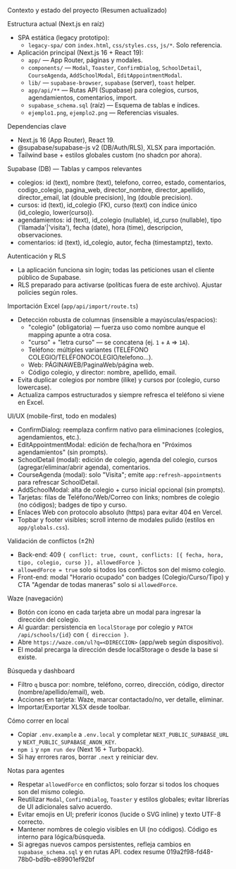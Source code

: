 Contexto y estado del proyecto (Resumen actualizado)

Estructura actual (Next.js en raíz)
- SPA estática (legacy prototipo):
  - `legacy-spa/` con `index.html`, `css/styles.css`, `js/*`. Solo referencia.
- Aplicación principal (Next.js 16 + React 19):
  - `app/` — App Router, páginas y modales.
  - `components/` — `Modal`, `Toaster`, `ConfirmDialog`, `SchoolDetail`, `CourseAgenda`, `AddSchoolModal`, `EditAppointmentModal`.
  - `lib/` — `supabase-browser`, `supabase` (server), `toast` helper.
  - `app/api/**` — Rutas API (Supabase) para colegios, cursos, agendamientos, comentarios, import.
  - `supabase_schema.sql` (raíz) — Esquema de tablas e índices.
  - `ejemplo1.png`, `ejemplo2.png` — Referencias visuales.

Dependencias clave
- Next.js 16 (App Router), React 19.
- @supabase/supabase-js v2 (DB/Auth/RLS), XLSX para importación.
- Tailwind base + estilos globales custom (no shadcn por ahora).

Supabase (DB) — Tablas y campos relevantes
- colegios: id (text), nombre (text), telefono, correo, estado, comentarios,
  codigo_colegio, pagina_web, director_nombre, director_apellido, director_email,
  lat (double precision), lng (double precision).
- cursos: id (text), id_colegio (FK), curso (text) con índice único (id_colegio, lower(curso)).
- agendamientos: id (text), id_colegio (nullable), id_curso (nullable), tipo ('llamada'|'visita'), fecha (date), hora (time), descripcion, observaciones.
- comentarios: id (text), id_colegio, autor, fecha (timestamptz), texto.

Autenticación y RLS
- La aplicación funciona sin login; todas las peticiones usan el cliente público de Supabase.
- RLS preparado para activarse (políticas fuera de este archivo). Ajustar policies según roles.

Importación Excel (`app/api/import/route.ts`)
- Detección robusta de columnas (insensible a mayúsculas/espacios):
  - "colegio" (obligatoria) — fuerza uso como nombre aunque el mapping apunte a otra cosa.
  - "curso" + "letra curso" — se concatena (ej. `1` + `A` ⇒ `1A`).
  - Teléfono: múltiples variantes (TELÉFONO COLEGIO/TELÉFONOCOLEGIO/telefono...).
  - Web: PÁGINAWEB/PaginaWeb/página web.
  - Código colegio, y director: nombre, apellido, email.
- Evita duplicar colegios por nombre (ilike) y cursos por (colegio, curso lowercase).
- Actualiza campos estructurados y siempre refresca el teléfono si viene en Excel.

UI/UX (mobile-first, todo en modales)
- ConfirmDialog: reemplaza confirm nativo para eliminaciones (colegios, agendamientos, etc.).
- EditAppointmentModal: edición de fecha/hora en "Próximos agendamientos" (sin prompts).
- SchoolDetail (modal): edición de colegio, agenda del colegio, cursos (agregar/eliminar/abrir agenda), comentarios.
- CourseAgenda (modal): solo "Visita"; emite `app:refresh-appointments` para refrescar SchoolDetail.
- AddSchoolModal: alta de colegio + curso inicial opcional (sin prompts).
- Tarjetas: filas de Teléfono/Web/Correo con links; nombres de colegio (no códigos); badges de tipo y curso.
- Enlaces Web con protocolo absoluto (https) para evitar 404 en Vercel.
- Topbar y footer visibles; scroll interno de modales pulido (estilos en `app/globals.css`).

Validación de conflictos (±2h)
- Back-end: 409 `{ conflict: true, count, conflicts: [{ fecha, hora, tipo, colegio, curso }], allowedForce }`.
- `allowedForce = true` solo si todos los conflictos son del mismo colegio.
- Front-end: modal "Horario ocupado" con badges (Colegio/Curso/Tipo) y CTA "Agendar de todas maneras" solo si `allowedForce`.

Waze (navegación)
- Botón con ícono en cada tarjeta abre un modal para ingresar la dirección del colegio.
- Al guardar: persistencia en `localStorage` por colegio y `PATCH /api/schools/{id}` con `{ direccion }`.
- Abre `https://waze.com/ul?q=<DIRECCION>` (app/web según dispositivo).
- El modal precarga la dirección desde localStorage o desde la base si existe.

Búsqueda y dashboard
- Filtro `q` busca por: nombre, teléfono, correo, dirección, código, director (nombre/apellido/email), web.
- Acciones en tarjeta: Waze, marcar contactado/no, ver detalle, eliminar.
- Importar/Exportar XLSX desde toolbar.

Cómo correr en local
- Copiar `.env.example` a `.env.local` y completar `NEXT_PUBLIC_SUPABASE_URL` y `NEXT_PUBLIC_SUPABASE_ANON_KEY`.
- `npm i` y `npm run dev` (Next 16 + Turbopack).
- Si hay errores raros, borrar `.next` y reiniciar dev.

Notas para agentes
- Respetar `allowedForce` en conflictos; solo forzar si todos los choques son del mismo colegio.
- Reutilizar `Modal`, `ConfirmDialog`, `Toaster` y estilos globales; evitar librerías de UI adicionales salvo acuerdo.
- Evitar emojis en UI; preferir íconos (lucide o SVG inline) y texto UTF-8 correcto.
- Mantener nombres de colegio visibles en UI (no códigos). Código es interno para lógica/búsqueda.
- Si agregas nuevos campos persistentes, refleja cambios en `supabase_schema.sql` y en rutas API.
codex resume 019a2f98-fd48-78b0-bd9b-e89901ef92bf
